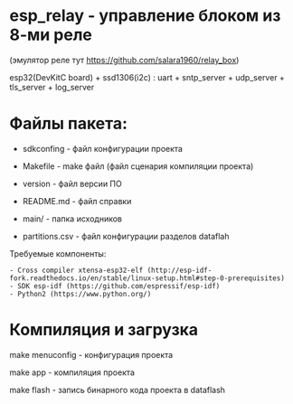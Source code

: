 # esp_relay - управление блоком из 8-ми реле 
(эмулятор реле тут https://github.com/salara1960/relay_box)

esp32(DevKitC board) + ssd1306(i2c) : uart + sntp_server + udp_server + tls_server + log_server

# Файлы пакета:

* sdkconfing     - файл конфигурации проекта

* Makefile       - make файл (файл сценария компиляции проекта)

* version        - файл версии ПО

* README.md      - файл справки

* main/          - папка исходников

* partitions.csv - файл конфигурации разделов dataflah


Требуемые компоненты:
```
- Cross compiler xtensa-esp32-elf (http://esp-idf-fork.readthedocs.io/en/stable/linux-setup.html#step-0-prerequisites)
- SDK esp-idf (https://github.com/espressif/esp-idf)
- Python2 (https://www.python.org/)
```


# Компиляция и загрузка

make menuconfig - конфигурация проекта

make app        - компиляция проекта

make flash      - запись бинарного кода проекта в dataflash


